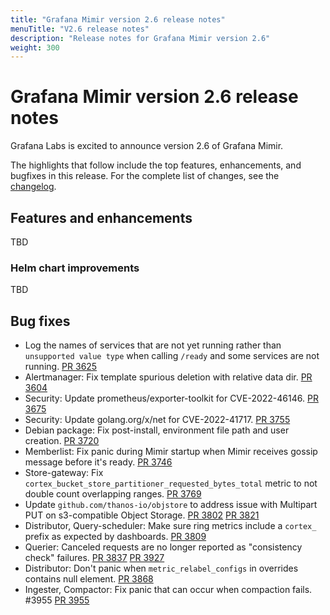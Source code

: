 ```yaml
---
title: "Grafana Mimir version 2.6 release notes"
menuTitle: "V2.6 release notes"
description: "Release notes for Grafana Mimir version 2.6"
weight: 300
---
```


# Grafana Mimir version 2.6 release notes

Grafana Labs is excited to announce version 2.6 of Grafana Mimir.

The highlights that follow include the top features, enhancements, and bugfixes in this release. For the complete list of changes, see the [changelog](https://github.com/grafana/mimir/blob/main/CHANGELOG.md).

## Features and enhancements

TBD

### Helm chart improvements

TBD

## Bug fixes

* Log the names of services that are not yet running rather than `unsupported value type` when calling `/ready` and some services are not running. [PR 3625](https://github.com/grafana/mimir/pull/3625)
* Alertmanager: Fix template spurious deletion with relative data dir. [PR 3604](https://github.com/grafana/mimir/pull/3604)
* Security: Update prometheus/exporter-toolkit for CVE-2022-46146. [PR 3675](https://github.com/grafana/mimir/pull/3675)
* Security: Update golang.org/x/net for CVE-2022-41717. [PR 3755](https://github.com/grafana/mimir/pull/3755)
* Debian package: Fix post-install, environment file path and user creation. [PR 3720](https://github.com/grafana/mimir/pull/3720)
* Memberlist: Fix panic during Mimir startup when Mimir receives gossip message before it's ready. [PR 3746](https://github.com/grafana/mimir/pull/3746)
* Store-gateway: Fix `cortex_bucket_store_partitioner_requested_bytes_total` metric to not double count overlapping ranges. [PR 3769](https://github.com/grafana/mimir/pull/3769)
* Update `github.com/thanos-io/objstore` to address issue with Multipart PUT on s3-compatible Object Storage. [PR 3802](https://github.com/grafana/mimir/pull/3802) [PR 3821](https://github.com/grafana/mimir/pull/3821)
* Distributor, Query-scheduler: Make sure ring metrics include a `cortex_` prefix as expected by dashboards. [PR 3809](https://github.com/grafana/mimir/pull/3809)
* Querier: Canceled requests are no longer reported as "consistency check" failures. [PR 3837](https://github.com/grafana/mimir/pull/3837) [PR 3927](https://github.com/grafana/mimir/pull/3927)
* Distributor: Don't panic when `metric_relabel_configs` in overrides contains null element. [PR 3868](https://github.com/grafana/mimir/pull/3868)
* Ingester, Compactor: Fix panic that can occur when compaction fails. #3955 [PR 3955](https://github.com/grafana/mimir/pull/3955)
